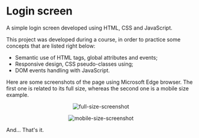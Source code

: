 # Login screen
A simple login screen developed using HTML, CSS and JavaScript. 

This project was developed during a course, in order to practice some concepts that are listed right below:

- Semantic use of HTML tags, global attributes and events;
- Responsive design, CSS pseudo-classes using;
- DOM events handling with JavaScript.

Here are some screenshots of the page using Microsoft Edge browser. The first one is related to its full size, whereas the second one is a mobile size example.
<p align="center">
  <img src="https://user-images.githubusercontent.com/52805570/159811444-6f40673f-cbc5-48e1-a441-a15eb0dcc669.png" alt="full-size-screenshot">
</p>
<p align="center">
  <img src="https://user-images.githubusercontent.com/52805570/159811607-e4685127-0946-4f65-8fb3-395497d23deb.png" alt="mobile-size-screenshot">
</p>

And... That's it.
